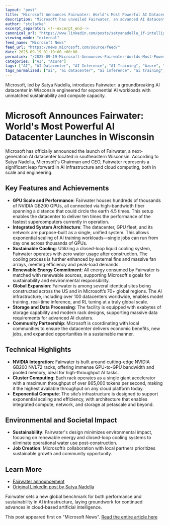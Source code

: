 ```yaml
---
layout: "post"
title: "Microsoft Announces Fairwater: World's Most Powerful AI Datacenter Launches in Wisconsin"
description: "Microsoft has unveiled Fairwater, an advanced AI datacenter in southeastern Wisconsin designed to deliver unprecedented compute power for AI development. Leveraging hundreds of thousands of NVIDIA GB200 GPUs, liquid cooling, and renewable energy, Fairwater is engineered for large-scale AI training and inference, raising the standards for sustainable and high-performance cloud infrastructure worldwide."
author: "stclarke"
excerpt_separator: <!--excerpt_end-->
canonical_url: "https://www.linkedin.com/posts/satyanadella_if-intelligence-is-the-log-of-compute-it-activity-7374444167059468288-wxxV"
viewing_mode: "external"
feed_name: "Microsoft News"
feed_url: "https://news.microsoft.com/source/feed/"
date: 2025-09-19 01:19:00 +00:00
permalink: "/2025-09-19-Microsoft-Announces-Fairwater-Worlds-Most-Powerful-AI-Datacenter-Launches-in-Wisconsin.html"
categories: ["AI", "Azure"]
tags: ["AI", "AI Datacenter", "AI Inference", "AI Training", "Azure", "Cloud Infrastructure", "Cluster Computing", "Company News", "Data Center Architecture", "Fairwater", "Global Scale", "GPU Fleet", "High Performance Computing", "LinkedIn Post", "Liquid Cooling", "Microsoft", "Model Training", "News", "NVIDIA GB200", "Renewable Energy", "RL Tuning", "Supercomputer", "Sustainability", "Wisconsin"]
tags_normalized: ["ai", "ai datacenter", "ai inference", "ai training", "azure", "cloud infrastructure", "cluster computing", "company news", "data center architecture", "fairwater", "global scale", "gpu fleet", "high performance computing", "linkedin post", "liquid cooling", "microsoft", "model training", "news", "nvidia gb200", "renewable energy", "rl tuning", "supercomputer", "sustainability", "wisconsin"]
---
```


Microsoft, led by Satya Nadella, introduces Fairwater: a groundbreaking AI datacenter in Wisconsin engineered for exponential AI workloads with unmatched sustainability and compute capacity.<!--excerpt_end-->

# Microsoft Announces Fairwater: World's Most Powerful AI Datacenter Launches in Wisconsin

Microsoft has officially announced the launch of Fairwater, a next-generation AI datacenter located in southeastern Wisconsin. According to Satya Nadella, Microsoft's Chairman and CEO, Fairwater represents a significant leap forward in AI infrastructure and cloud computing, both in scale and engineering.

## Key Features and Achievements

- **GPU Scale and Performance**: Fairwater houses hundreds of thousands of NVIDIA GB200 GPUs, all connected via high-bandwidth fiber spanning a distance that could circle the earth 4.5 times. This setup enables the datacenter to deliver ten times the performance of the fastest supercomputers currently in operation.
- **Integrated System Architecture**: The datacenter, GPU fleet, and its network are purpose-built as a single, unified system. This allows exponential scaling of AI training workloads—single jobs can run from day one across thousands of GPUs.
- **Sustainable Cooling**: Utilizing a closed-loop liquid cooling system, Fairwater operates with zero water usage after construction. The cooling process is further enhanced by external fins and massive fan arrays, meeting efficiency and peak-load demands.
- **Renewable Energy Commitment**: All energy consumed by Fairwater is matched with renewable sources, supporting Microsoft's goals for sustainability and environmental responsibility.
- **Global Expansion**: Fairwater is among several identical sites being constructed across the US and in Microsoft’s 70+ global regions. The AI infrastructure, including over 100 datacenters worldwide, enables model training, real-time inference, and RL tuning at a truly global scale.
- **Storage and Data Processing**: The facility is equipped with exabytes of storage capability and modern rack designs, supporting massive data requirements for advanced AI clusters.
- **Community Partnership**: Microsoft is coordinating with local communities to ensure the datacenter delivers economic benefits, new jobs, and expanded opportunities in a sustainable manner.

## Technical Highlights

- **NVIDIA Integration**: Fairwater is built around cutting-edge NVIDIA GB200 NVL72 racks, offering immense GPU-to-GPU bandwidth and pooled memory, ideal for high-throughput AI tasks.
- **Cluster Computing**: Each rack operates as a single giant accelerator with a maximum throughput of over 865,000 tokens per second, making it the highest available throughput on any cloud platform today.
- **Exponential Compute**: The site’s infrastructure is designed to support exponential scaling and efficiency, with architecture that enables integrated compute, network, and storage at petascale and beyond.

## Environmental and Societal Impact

- **Sustainability**: Fairwater's design minimizes environmental impact, focusing on renewable energy and closed-loop cooling systems to eliminate operational water use post-construction.
- **Job Creation**: Microsoft’s collaboration with local partners prioritizes sustainable growth and community opportunity.

## Learn More

- [Fairwater announcement](https://lnkd.in/gpdni9gt)
- [Original LinkedIn post by Satya Nadella](https://www.linkedin.com/posts/satyanadella_if-intelligence-is-the-log-of-compute-it-activity-7374444167059468288-wxxV)

Fairwater sets a new global benchmark for both performance and sustainability in AI infrastructure, laying groundwork for continued advances in cloud-based artificial intelligence.

This post appeared first on "Microsoft News". [Read the entire article here](https://www.linkedin.com/posts/satyanadella_if-intelligence-is-the-log-of-compute-it-activity-7374444167059468288-wxxV)
